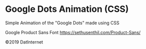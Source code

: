 # Google Dots Animation (CSS)
Simple Animation of the "Google Dots" made using CSS

Google Product Sans Font
https://sethusenthil.com/Product-Sans/

©2019 DatInternet

